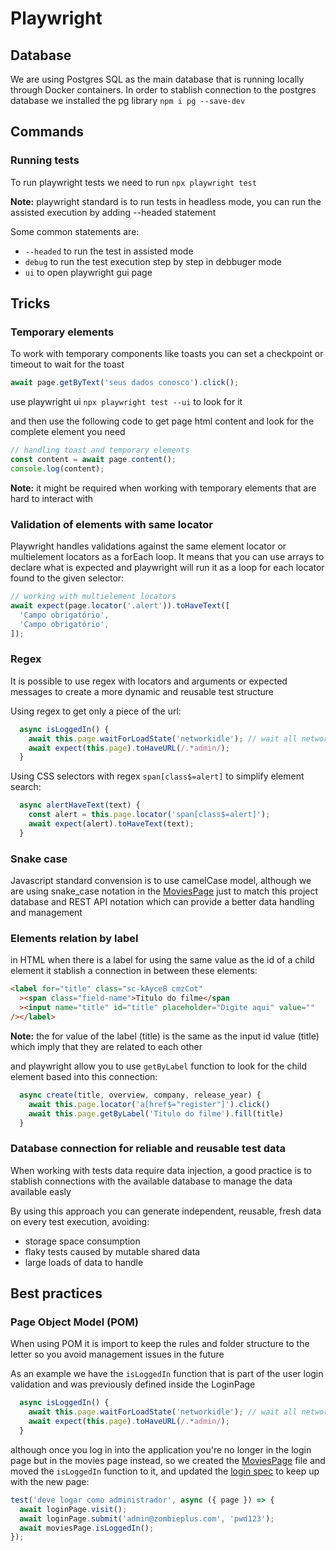 # Playwright

## Database

We are using Postgres SQL as the main database that is running locally through Docker containers. In order to stablish connection to the postgres database we installed the pg library `npm i pg --save-dev`

## Commands

### Running tests

To run playwright tests we need to run `npx playwright test`

**Note:** playwright standard is to run tests in headless mode, you can run the assisted execution by adding --headed statement

Some common statements are:

- `--headed` to run the test in assisted mode
- `debug` to run the test execution step by step in debbuger mode
- `ui` to open playwright gui page

## Tricks

### Temporary elements

To work with temporary components like toasts you can set a checkpoint or timeout to wait for the toast

```js
await page.getByText('seus dados conosco').click();
```

use playwright ui `npx playwright test --ui` to look for it

and then use the following code to get page html content and look for the complete element you need

```js
// handling toast and temporary elements
const content = await page.content();
console.log(content);
```

**Note:** it might be required when working with temporary elements that are hard to interact with

### Validation of elements with same locator

Playwright handles validations against the same element locator or multielement locators as a forEach loop. It means that you can use arrays to declare what is expected and playwright will run it as a loop for each locator found to the given selector:

```js
// working with multielement locators
await expect(page.locator('.alert')).toHaveText([
  'Campo obrigatório',
  'Campo obrigatório',
]);
```

### Regex

It is possible to use regex with locators and arguments or expected messages to create a more dynamic and reusable test structure

Using regex to get only a piece of the url:

```js
  async isLoggedIn() {
    await this.page.waitForLoadState('networkidle'); // wait all network traffic is finished
    await expect(this.page).toHaveURL(/.*admin/);
  }
```

Using CSS selectors with regex `span[class$=alert]` to simplify element search:

```js
  async alertHaveText(text) {
    const alert = this.page.locator('span[class$=alert]');
    await expect(alert).toHaveText(text);
  }
```

### Snake case

Javascript standard convension is to use camelCase model, although we are using snake_case notation in the [MoviesPage](./tests/pages/MoviesPage.js) just to match this project database and REST API notation which can provide a better data handling and management

### Elements relation by label

in HTML when there is a label for using the same value as the id of a child element it stablish a connection in between these elements:

```html
<label for="title" class="sc-kAyceB cmzCot"
  ><span class="field-name">Titulo do filme</span
  ><input name="title" id="title" placeholder="Digite aqui" value=""
/></label>
```

**Note:** the for value of the label (title) is the same as the input id value (title) which imply that they are related to each other

and playwright allow you to use `getByLabel` function to look for the child element based into this connection:

```js
  async create(title, overview, company, release_year) {
    await this.page.locator('a[href$="register"]').click()
    await this.page.getByLabel('Titulo do filme').fill(title)
  }
```

### Database connection for reliable and reusable test data

When working with tests data require data injection, a good practice is to stablish connections with the available database to manage the data available easly

By using this approach you can generate independent, reusable, fresh data on every test execution, avoiding:
- storage space consumption
- flaky tests caused by mutable shared data
- large loads of data to handle

## Best practices

### Page Object Model (POM)

When using POM it is import to keep the rules and folder structure to the letter so you avoid management issues in the future

As an example we have the `isLoggedIn` function that is part of the user login validation and was previously defined inside the LoginPage

```js
  async isLoggedIn() {
    await this.page.waitForLoadState('networkidle'); // wait all network traffic is finished
    await expect(this.page).toHaveURL(/.*admin/);
  }
```

although once you log in into the application you're no longer in the login page but in the movies page instead, so we created the [MoviesPage](./tests/pages/MoviesPage.js) file and moved the `isLoggedIn` function to it, and updated the [login spec](./tests/e2e/login.spec.js) to keep up with the new page:

```js
test('deve logar como administrador', async ({ page }) => {
  await loginPage.visit();
  await loginPage.submit('admin@zombieplus.com', 'pwd123');
  await moviesPage.isLoggedIn();
});
```
